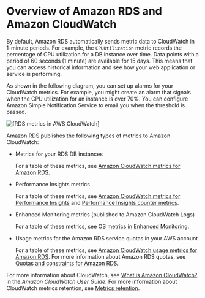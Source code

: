 # Overview of Amazon RDS and Amazon CloudWatch<a name="cw-metrics-overview"></a>

By default, Amazon RDS automatically sends metric data to CloudWatch in 1\-minute periods\. For example, the `CPUUtilization` metric records the percentage of CPU utilization for a DB instance over time\. Data points with a period of 60 seconds \(1 minute\) are available for 15 days\. This means that you can access historical information and see how your web application or service is performing\.

As shown in the following diagram, you can set up alarms for your CloudWatch metrics\. For example, you might create an alarm that signals when the CPU utilization for an instance is over 70%\. You can configure Amazon Simple Notification Service to email you when the threshold is passed\.

![\[RDS metrics in AWS CloudWatch\]](http://docs.aws.amazon.com/AmazonRDS/latest/UserGuide/images/rds-cloudwatch.png)

Amazon RDS publishes the following types of metrics to Amazon CloudWatch:
+ Metrics for your RDS DB instances

  For a table of these metrics, see [Amazon CloudWatch metrics for Amazon RDS](rds-metrics.md)\.
+ Performance Insights metrics

  For a table of these metrics, see [Amazon CloudWatch metrics for Performance Insights](USER_PerfInsights.Cloudwatch.md) and [Performance Insights counter metrics](USER_PerfInsights_Counters.md)\.
+ Enhanced Monitoring metrics \(published to Amazon CloudWatch Logs\)

  For a table of these metrics, see [OS metrics in Enhanced Monitoring](USER_Monitoring-Available-OS-Metrics.md)\.
+ Usage metrics for the Amazon RDS service quotas in your AWS account

  For a table of these metrics, see [Amazon CloudWatch usage metrics for Amazon RDS](rds-metrics.md#rds-metrics-usage)\. For more information about Amazon RDS quotas, see [Quotas and constraints for Amazon RDS](CHAP_Limits.md)\.

For more information about CloudWatch, see [ What is Amazon CloudWatch?](https://docs.aws.amazon.com/AmazonCloudWatch/latest/DeveloperGuide/WhatIsCloudWatch.html) in the *Amazon CloudWatch User Guide*\. For more information about CloudWatch metrics retention, see [Metrics retention](https://docs.aws.amazon.com/AmazonCloudWatch/latest/DeveloperGuide/cloudwatch_concepts.html#metrics-retention)\.
